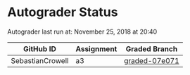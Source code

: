 # Autograder Status
Autograder last run at: November 25, 2018 at 20:40

| GitHub ID | Assignment | Graded Branch |
|-----------|------------|---------------|
| SebastianCrowell | a3 | [graded-07e071](https://github.com/Fall2018COMP401-001/a3-SebastianCrowell/tree/graded-07e071) | 
